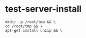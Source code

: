 # test-server-install

```
mkdir -p /root/tmp && \
cd /root/tmp && \
apt-get install unzip && \

```
